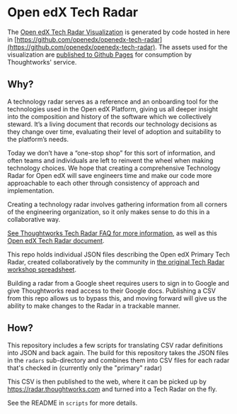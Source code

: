 # Open edX Tech Radar

The [Open edX Tech Radar Visualization](https://radar.thoughtworks.com/?sheetId=https%3A%2F%2Fraw.githubusercontent.com%2Fopenedx%2Fopenedx-tech-radar%2Fgh-pages%2Fopen-edx-primary-radar.csv) is generated by code hosted in here in [https://github.com/openedx/openedx-tech-radar](https://github.com/openedx/openedx-tech-radar).  The assets used for the visualization are [published to Github Pages](https://openedx.github.io/openedx-tech-radar/) for consumption by Thoughtworks' service.

## Why?

A technology radar serves as a reference and an onboarding tool for the technologies
used in the Open edX Platform, giving us all deeper insight into the composition and
history of the software which we collectively steward.  It’s a living document that
records our technology decisions as they change over time, evaluating their level of
adoption and suitability to the platform’s needs.

Today we don’t have a “one-stop shop” for this sort of information, and often teams
and individuals are left to reinvent the wheel when making technology choices.  We
hope that creating a comprehensive Technology Radar for Open edX will save engineers
time and make our code more approachable to each other through consistency of approach
and implementation.

Creating a technology radar involves gathering information from all corners of the
engineering organization, so it only makes sense to do this in a collaborative way.

[See Thoughtworks Tech Radar FAQ for more information](https://www.thoughtworks.com/radar/faq), as
well as this [Open edX Tech Radar document](https://openedx.atlassian.net/wiki/spaces/AC/pages/2844786770/Open+edX+Technology+Radar).

This repo holds individual JSON files describing the Open edX Primary Tech Radar, created
collaboratively by the community in [the original Tech Radar workshop spreadsheet](https://docs.google.com/spreadsheets/d/1ntg2fy7EBR0TFGktyORyv3W-K1bOmhr5Z4EU6WzdSWE/edit#gid=0).

Building a radar from a Google sheet requires users to sign in to Google and give Thoughtworks read access
to their Google docs. Publishing a CSV from this repo allows us to bypass this, and moving forward will
give us the ability to make changes to the Radar in a trackable manner.

## How?

This repository includes a few scripts for translating CSV radar definitions into JSON and back
again.  The build for this repository takes the JSON files in the `radars` sub-directory and
combines them into CSV files for each radar that's checked in (currently only the "primary" radar)

This CSV is then published to the web, where it can be picked up by https://radar.thoughtworks.com
and turned into a Tech Radar on the fly.

See the README in `scripts` for more details.
